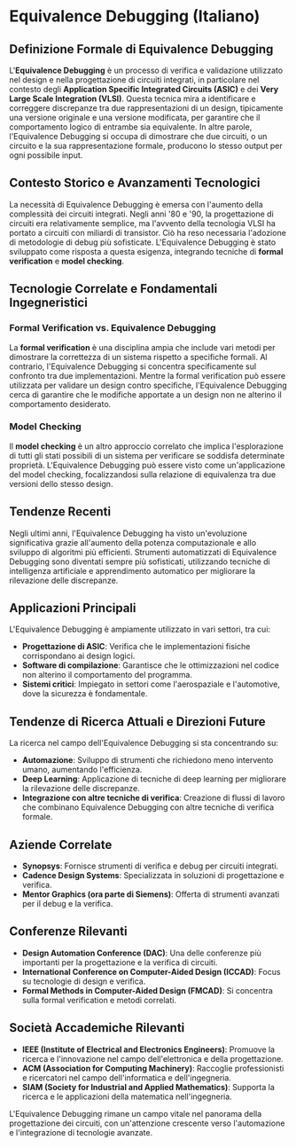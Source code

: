 # Equivalence Debugging (Italiano)

## Definizione Formale di Equivalence Debugging

L'**Equivalence Debugging** è un processo di verifica e validazione utilizzato nel design e nella progettazione di circuiti integrati, in particolare nel contesto degli **Application Specific Integrated Circuits (ASIC)** e dei **Very Large Scale Integration (VLSI)**. Questa tecnica mira a identificare e correggere discrepanze tra due rappresentazioni di un design, tipicamente una versione originale e una versione modificata, per garantire che il comportamento logico di entrambe sia equivalente. In altre parole, l'Equivalence Debugging si occupa di dimostrare che due circuiti, o un circuito e la sua rappresentazione formale, producono lo stesso output per ogni possibile input.

## Contesto Storico e Avanzamenti Tecnologici

La necessità di Equivalence Debugging è emersa con l'aumento della complessità dei circuiti integrati. Negli anni '80 e '90, la progettazione di circuiti era relativamente semplice, ma l'avvento della tecnologia VLSI ha portato a circuiti con miliardi di transistor. Ciò ha reso necessaria l'adozione di metodologie di debug più sofisticate. L'Equivalence Debugging è stato sviluppato come risposta a questa esigenza, integrando tecniche di **formal verification** e **model checking**.

## Tecnologie Correlate e Fondamentali Ingegneristici

### Formal Verification vs. Equivalence Debugging

La **formal verification** è una disciplina ampia che include vari metodi per dimostrare la correttezza di un sistema rispetto a specifiche formali. Al contrario, l'Equivalence Debugging si concentra specificamente sul confronto tra due implementazioni. Mentre la formal verification può essere utilizzata per validare un design contro specifiche, l'Equivalence Debugging cerca di garantire che le modifiche apportate a un design non ne alterino il comportamento desiderato.

### Model Checking

Il **model checking** è un altro approccio correlato che implica l'esplorazione di tutti gli stati possibili di un sistema per verificare se soddisfa determinate proprietà. L'Equivalence Debugging può essere visto come un'applicazione del model checking, focalizzandosi sulla relazione di equivalenza tra due versioni dello stesso design.

## Tendenze Recenti

Negli ultimi anni, l'Equivalence Debugging ha visto un'evoluzione significativa grazie all'aumento della potenza computazionale e allo sviluppo di algoritmi più efficienti. Strumenti automatizzati di Equivalence Debugging sono diventati sempre più sofisticati, utilizzando tecniche di intelligenza artificiale e apprendimento automatico per migliorare la rilevazione delle discrepanze. 

## Applicazioni Principali

L'Equivalence Debugging è ampiamente utilizzato in vari settori, tra cui:

- **Progettazione di ASIC**: Verifica che le implementazioni fisiche corrispondano ai design logici.
- **Software di compilazione**: Garantisce che le ottimizzazioni nel codice non alterino il comportamento del programma.
- **Sistemi critici**: Impiegato in settori come l'aerospaziale e l'automotive, dove la sicurezza è fondamentale.

## Tendenze di Ricerca Attuali e Direzioni Future

La ricerca nel campo dell'Equivalence Debugging si sta concentrando su:

- **Automazione**: Sviluppo di strumenti che richiedono meno intervento umano, aumentando l'efficienza.
- **Deep Learning**: Applicazione di tecniche di deep learning per migliorare la rilevazione delle discrepanze.
- **Integrazione con altre tecniche di verifica**: Creazione di flussi di lavoro che combinano Equivalence Debugging con altre tecniche di verifica formale.

## Aziende Correlate

- **Synopsys**: Fornisce strumenti di verifica e debug per circuiti integrati.
- **Cadence Design Systems**: Specializzata in soluzioni di progettazione e verifica.
- **Mentor Graphics (ora parte di Siemens)**: Offerta di strumenti avanzati per il debug e la verifica.

## Conferenze Rilevanti

- **Design Automation Conference (DAC)**: Una delle conferenze più importanti per la progettazione e la verifica di circuiti.
- **International Conference on Computer-Aided Design (ICCAD)**: Focus su tecnologie di design e verifica.
- **Formal Methods in Computer-Aided Design (FMCAD)**: Si concentra sulla formal verification e metodi correlati.

## Società Accademiche Rilevanti

- **IEEE (Institute of Electrical and Electronics Engineers)**: Promuove la ricerca e l'innovazione nel campo dell'elettronica e della progettazione.
- **ACM (Association for Computing Machinery)**: Raccoglie professionisti e ricercatori nel campo dell'informatica e dell'ingegneria.
- **SIAM (Society for Industrial and Applied Mathematics)**: Supporta la ricerca e le applicazioni della matematica nell'ingegneria.

L'Equivalence Debugging rimane un campo vitale nel panorama della progettazione dei circuiti, con un'attenzione crescente verso l'automazione e l'integrazione di tecnologie avanzate.